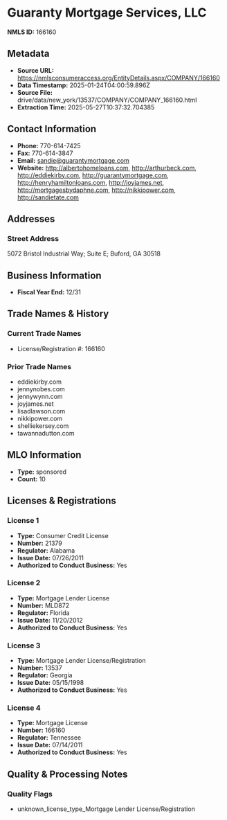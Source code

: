 # Guaranty Mortgage Services, LLC

**NMLS ID:** 166160

## Metadata
- **Source URL:** https://nmlsconsumeraccess.org/EntityDetails.aspx/COMPANY/166160
- **Data Timestamp:** 2025-01-24T04:00:59.896Z
- **Source File:** drive/data/new_york/13537/COMPANY/COMPANY_166160.html
- **Extraction Time:** 2025-05-27T10:37:32.704385

## Contact Information
- **Phone:** 770-614-7425
- **Fax:** 770-614-3847
- **Email:** sandie@guarantymortgage.com
- **Website:** http://albertohomeloans.com, http://arthurbeck.com, http://eddiekirby.com, http://guarantymortgage.com, http://henryhamiltonloans.com, http://joyjames.net, http://mortgagesbydaphne.com, http://nikkipower.com, http://sandietate.com

## Addresses
### Street Address
5072 Bristol Industrial Way; Suite E; Buford, GA 30518

## Business Information
- **Fiscal Year End:** 12/31

## Trade Names & History
### Current Trade Names
- License/Registration #: 166160

### Prior Trade Names
- eddiekirby.com
- jennynobes.com
- jennywynn.com
- joyjames.net
- lisadlawson.com
- nikkipower.com
- shelliekersey.com
- tawannadutton.com

## MLO Information
- **Type:** sponsored
- **Count:** 10

## Licenses & Registrations

### License 1
- **Type:** Consumer Credit License
- **Number:** 21379
- **Regulator:** Alabama
- **Issue Date:** 07/26/2011
- **Authorized to Conduct Business:** Yes

### License 2
- **Type:** Mortgage Lender License
- **Number:** MLD872
- **Regulator:** Florida
- **Issue Date:** 11/20/2012
- **Authorized to Conduct Business:** Yes

### License 3
- **Type:** Mortgage Lender License/Registration
- **Number:** 13537
- **Regulator:** Georgia
- **Issue Date:** 05/15/1998
- **Authorized to Conduct Business:** Yes

### License 4
- **Type:** Mortgage License
- **Number:** 166160
- **Regulator:** Tennessee
- **Issue Date:** 07/14/2011
- **Authorized to Conduct Business:** Yes

## Quality & Processing Notes
### Quality Flags
- unknown_license_type_Mortgage Lender License/Registration
